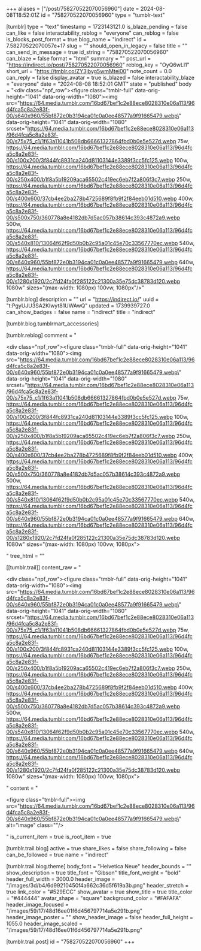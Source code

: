 +++
aliases = ["/post/758270522070056960"]
date = 2024-08-08T18:52:01Z
id = "758270522070056960"
type = "tumblr-text"

[tumblr]
type = "text"
timestamp = 1723143121.0
is_blaze_pending = false
can_like = false
interactability_reblog = "everyone"
can_reblog = false
is_blocks_post_format = true
blog_name = "indirect"
id = 7.58270522070057e+17
slug = ""
should_open_in_legacy = false
title = ""
can_send_in_message = true
id_string = "758270522070056960"
can_blaze = false
format = "html"
summary = ""
post_url = "https://indirect.io/post/758270522070056960"
reblog_key = "OyQ6wLl1"
short_url = "https://tmblr.co/ZY3jbyg5wmMtei00"
note_count = 0.0
can_reply = false
display_avatar = true
is_blazed = false
interactability_blaze = "everyone"
date = "2024-08-08 18:52:01 GMT"
state = "published"
body = "<div class=\"npf_row\"><figure class=\"tmblr-full\" data-orig-height=\"1041\" data-orig-width=\"1080\"><img src=\"https://64.media.tumblr.com/16bd67bef1c2e88ece8028310e06a113/96d4fca5c8a2e83f-00/s640x960/55bf872e0b3194ca01c0a0ee48577a9f91665479.webp\" data-orig-height=\"1041\" data-orig-width=\"1080\" srcset=\"https://64.media.tumblr.com/16bd67bef1c2e88ece8028310e06a113/96d4fca5c8a2e83f-00/s75x75_c1/1f63a11041b508db66661327864fbd0b0e5e527d.webp 75w, https://64.media.tumblr.com/16bd67bef1c2e88ece8028310e06a113/96d4fca5c8a2e83f-00/s100x200/3f844fc8931ca240d81103144e3389f3cc5fc125.webp 100w, https://64.media.tumblr.com/16bd67bef1c2e88ece8028310e06a113/96d4fca5c8a2e83f-00/s250x400/b1f8a5b19209aca65502c419ec6eb7f2a806f3c7.webp 250w, https://64.media.tumblr.com/16bd67bef1c2e88ece8028310e06a113/96d4fca5c8a2e83f-00/s400x600/37cb4ee2ba278b4725689f8fb9f2f84eeb01d510.webp 400w, https://64.media.tumblr.com/16bd67bef1c2e88ece8028310e06a113/96d4fca5c8a2e83f-00/s500x750/360778a8e4182db7d5ac057b38614c393c4872a9.webp 500w, https://64.media.tumblr.com/16bd67bef1c2e88ece8028310e06a113/96d4fca5c8a2e83f-00/s540x810/13064f62f9d50b0b2c95a01c45e70c33567770ec.webp 540w, https://64.media.tumblr.com/16bd67bef1c2e88ece8028310e06a113/96d4fca5c8a2e83f-00/s640x960/55bf872e0b3194ca01c0a0ee48577a9f91665479.webp 640w, https://64.media.tumblr.com/16bd67bef1c2e88ece8028310e06a113/96d4fca5c8a2e83f-00/s1280x1920/2c7fd24fa0f285122c21300a35e75dc38783d120.webp 1080w\" sizes=\"(max-width: 1080px) 100vw, 1080px\"/></figure></div>"

[tumblr.blog]
description = ""
url = "https://indirect.io/"
uuid = "t:PgyUJU3SA2Klwyt81UWAwQ"
updated = 1739939727.0
can_show_badges = false
name = "indirect"
title = "indirect"

[tumblr.blog.tumblrmart_accessories]

[tumblr.reblog]
comment = "<p><div class=\"npf_row\"><figure class=\"tmblr-full\" data-orig-height=\"1041\" data-orig-width=\"1080\"><img src=\"https://64.media.tumblr.com/16bd67bef1c2e88ece8028310e06a113/96d4fca5c8a2e83f-00/s640x960/55bf872e0b3194ca01c0a0ee48577a9f91665479.webp\" data-orig-height=\"1041\" data-orig-width=\"1080\" srcset=\"https://64.media.tumblr.com/16bd67bef1c2e88ece8028310e06a113/96d4fca5c8a2e83f-00/s75x75_c1/1f63a11041b508db66661327864fbd0b0e5e527d.webp 75w, https://64.media.tumblr.com/16bd67bef1c2e88ece8028310e06a113/96d4fca5c8a2e83f-00/s100x200/3f844fc8931ca240d81103144e3389f3cc5fc125.webp 100w, https://64.media.tumblr.com/16bd67bef1c2e88ece8028310e06a113/96d4fca5c8a2e83f-00/s250x400/b1f8a5b19209aca65502c419ec6eb7f2a806f3c7.webp 250w, https://64.media.tumblr.com/16bd67bef1c2e88ece8028310e06a113/96d4fca5c8a2e83f-00/s400x600/37cb4ee2ba278b4725689f8fb9f2f84eeb01d510.webp 400w, https://64.media.tumblr.com/16bd67bef1c2e88ece8028310e06a113/96d4fca5c8a2e83f-00/s500x750/360778a8e4182db7d5ac057b38614c393c4872a9.webp 500w, https://64.media.tumblr.com/16bd67bef1c2e88ece8028310e06a113/96d4fca5c8a2e83f-00/s540x810/13064f62f9d50b0b2c95a01c45e70c33567770ec.webp 540w, https://64.media.tumblr.com/16bd67bef1c2e88ece8028310e06a113/96d4fca5c8a2e83f-00/s640x960/55bf872e0b3194ca01c0a0ee48577a9f91665479.webp 640w, https://64.media.tumblr.com/16bd67bef1c2e88ece8028310e06a113/96d4fca5c8a2e83f-00/s1280x1920/2c7fd24fa0f285122c21300a35e75dc38783d120.webp 1080w\" sizes=\"(max-width: 1080px) 100vw, 1080px\"></figure></div></p>"
tree_html = ""

[[tumblr.trail]]
content_raw = "<p><div class=\"npf_row\"><figure class=\"tmblr-full\" data-orig-height=\"1041\" data-orig-width=\"1080\"><img src=\"https://64.media.tumblr.com/16bd67bef1c2e88ece8028310e06a113/96d4fca5c8a2e83f-00/s640x960/55bf872e0b3194ca01c0a0ee48577a9f91665479.webp\" data-orig-height=\"1041\" data-orig-width=\"1080\" srcset=\"https://64.media.tumblr.com/16bd67bef1c2e88ece8028310e06a113/96d4fca5c8a2e83f-00/s75x75_c1/1f63a11041b508db66661327864fbd0b0e5e527d.webp 75w, https://64.media.tumblr.com/16bd67bef1c2e88ece8028310e06a113/96d4fca5c8a2e83f-00/s100x200/3f844fc8931ca240d81103144e3389f3cc5fc125.webp 100w, https://64.media.tumblr.com/16bd67bef1c2e88ece8028310e06a113/96d4fca5c8a2e83f-00/s250x400/b1f8a5b19209aca65502c419ec6eb7f2a806f3c7.webp 250w, https://64.media.tumblr.com/16bd67bef1c2e88ece8028310e06a113/96d4fca5c8a2e83f-00/s400x600/37cb4ee2ba278b4725689f8fb9f2f84eeb01d510.webp 400w, https://64.media.tumblr.com/16bd67bef1c2e88ece8028310e06a113/96d4fca5c8a2e83f-00/s500x750/360778a8e4182db7d5ac057b38614c393c4872a9.webp 500w, https://64.media.tumblr.com/16bd67bef1c2e88ece8028310e06a113/96d4fca5c8a2e83f-00/s540x810/13064f62f9d50b0b2c95a01c45e70c33567770ec.webp 540w, https://64.media.tumblr.com/16bd67bef1c2e88ece8028310e06a113/96d4fca5c8a2e83f-00/s640x960/55bf872e0b3194ca01c0a0ee48577a9f91665479.webp 640w, https://64.media.tumblr.com/16bd67bef1c2e88ece8028310e06a113/96d4fca5c8a2e83f-00/s1280x1920/2c7fd24fa0f285122c21300a35e75dc38783d120.webp 1080w\" sizes=\"(max-width: 1080px) 100vw, 1080px\"></figure></div></p>"
content = "<p><figure class=\"tmblr-full\"><img src=\"https://64.media.tumblr.com/16bd67bef1c2e88ece8028310e06a113/96d4fca5c8a2e83f-00/s640x960/55bf872e0b3194ca01c0a0ee48577a9f91665479.webp\" alt=\"image\" class=\"\"/></figure></p>"
is_current_item = true
is_root_item = true

[tumblr.trail.blog]
active = true
share_likes = false
share_following = false
can_be_followed = true
name = "indirect"

[tumblr.trail.blog.theme]
body_font = "Helvetica Neue"
header_bounds = ""
show_description = true
title_font = "Gibson"
title_font_weight = "bold"
header_full_width = 3000.0
header_image = "/images/3d/b4/6d99210450f4a662c36d5f619a3b.png"
header_stretch = true
link_color = "#529ECC"
show_avatar = true
show_title = true
title_color = "#444444"
avatar_shape = "square"
background_color = "#FAFAFA"
header_image_focused = "/images/59/17/48d16ee01f6d456797714a5e291b.png"
header_image_poster = ""
show_header_image = false
header_full_height = 1055.0
header_image_scaled = "/images/59/17/48d16ee01f6d456797714a5e291b.png"

[tumblr.trail.post]
id = "758270522070056960"
+++
